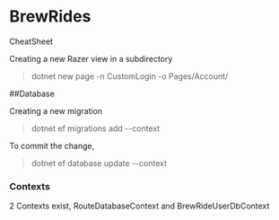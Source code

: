 # BrewRides

CheatSheet 

Creating a new Razer view in a subdirectory
> dotnet new page -n CustomLogin -o Pages/Account/

##Database

 Creating a new migration
 > dotnet ef migrations add <Name> --context <ContextName>

 To commit the change,
 > dotnet ef database update --context <ContextName>

 ### Contexts
  2 Contexts exist, RouteDatabaseContext and BrewRideUserDbContext